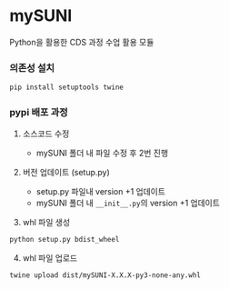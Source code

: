 # mySUNI

Python을 활용한 CDS 과정 수업 활용 모듈



### 의존성 설치

```bash
pip install setuptools twine
```



### pypi 배포 과정

1. 소스코드 수정
   - mySUNI 폴더 내 파일 수정 후 2번 진행

2. 버전 업데이트 (setup.py)
   - setup.py 파일내 version +1 업데이트
   - mySUNI 폴더 내 `__init__.py`의 version +1 업데이트

3. whl 파일 생성

```bash
python setup.py bdist_wheel
```

4. whl 파일 업로드 

```bash
twine upload dist/mySUNI-X.X.X-py3-none-any.whl
```

